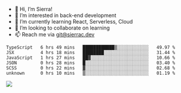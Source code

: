 - 👋 Hi, I’m Sierra!
- 👀 I’m interested in back-end development
- 🌱 I’m currently learning React, Serverless, Cloud
- 💞️ I’m looking to collaborate on learning
- 📫 Reach me via git@sierrac.dev

<!--START_SECTION:waka-->

```text
TypeScript   6 hrs 49 mins   ████████████▒░░░░░░░░░░░░   49.97 %
JSX          4 hrs 18 mins   ████████░░░░░░░░░░░░░░░░░   31.44 %
JavaScript   1 hrs 27 mins   ██▓░░░░░░░░░░░░░░░░░░░░░░   10.66 %
JSON         0 hrs 28 mins   █░░░░░░░░░░░░░░░░░░░░░░░░   03.40 %
SCSS         0 hrs 22 mins   ▓░░░░░░░░░░░░░░░░░░░░░░░░   02.68 %
unknown      0 hrs 10 mins   ▒░░░░░░░░░░░░░░░░░░░░░░░░   01.19 %
```

<!--END_SECTION:waka-->


![](https://hit.yhype.me/github/profile?user_id=7351311)
